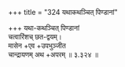 +++
title = "324 यथाकथञ्चित् पिण्डानां"

+++
यथा-कथञ्चित् पिण्डानां  
चत्वारिंशच् छत-द्वयम्।  
मासेन +एव +उपभुञ्जीत  
चान्द्रायणम् अथ +अपरम्  ॥ ३.३२४ ॥